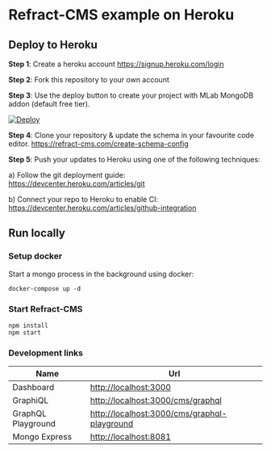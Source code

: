 # Refract-CMS example on Heroku

## Deploy to Heroku

**Step 1**: Create a heroku account
https://signup.heroku.com/login

**Step 2**: Fork this repository to your own account

**Step 3**: Use the deploy button to create your project with MLab MongoDB addon (default free tier).

[![Deploy](https://www.herokucdn.com/deploy/button.svg)](https://heroku.com/deploy)

**Step 4**: Clone your repository & update the schema in your favourite code editor.
<https://refract-cms.com/create-schema-config>

**Step 5**:
Push your updates to Heroku using one of the following techniques:

a) Follow the git deployment guide: <https://devcenter.heroku.com/articles/git>

b) Connect your repo to Heroku to enable CI: <https://devcenter.heroku.com/articles/github-integration>

## Run locally

### Setup docker

Start a mongo process in the background using docker:

```
docker-compose up -d
```

### Start Refract-CMS

```
npm install
npm start
```

### Development links

| Name               | Url                                            |
| ------------------ | ---------------------------------------------- |
| Dashboard          | <http://localhost:3000>                        |
| GraphiQL           | <http://localhost:3000/cms/graphql>            |
| GraphQL Playground | <http://localhost:3000/cms/graphql-playground> |
| Mongo Express      | <http://localhost:8081>                        |
